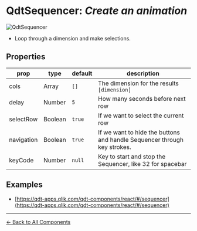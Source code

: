 # QdtSequencer: *Create an animation*

![QdtSequencer](../assets/sequencer.png "QdtSequencer")

- Loop through a dimension and make selections.

## Properties

| prop       | type     | default | description |
| ---------- | -------- | ------- | ----------- |
| cols       | Array    | `[]`    | The dimension for the results `[dimension]` |
| delay      | Number   | `5`     | How many seconds before next row |
| selectRow  | Boolean  | `true`  | If we want to select the current row |
| navigation | Boolean  | `true`  | If we want to hide the buttons and handle Sequencer through key strokes. |
| keyCode    | Number   | `null`  | Key to start and stop the Sequencer, like 32 for spacebar |

## Examples

- [https://qdt-apps.qlik.com/qdt-components/react/#/sequencer](https://qdt-apps.qlik.com/qdt-components/react/#/sequencer)

---

[← Back to All Components](https://github.com/qlik-demo-team/qdt-components#components)